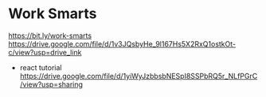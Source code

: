 # Work Smarts
https://bit.ly/work-smarts
https://drive.google.com/file/d/1v3JQsbyHe_9l167Hs5X2RxQ1ostkOt-c/view?usp=drive_link

- react tutorial
https://drive.google.com/file/d/1yiWyJzbbsbNESpI8SSPbRQ5r_NLfPGrC/view?usp=sharing
  
